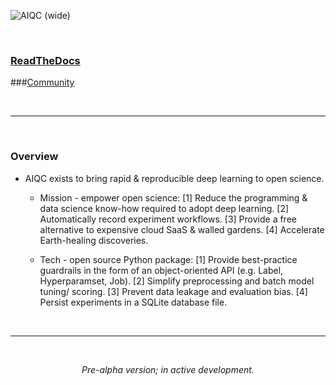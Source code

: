 ![AIQC (wide)](https://raw.githubusercontent.com/aiqc/aiqc/main/docs/images/aiqc_logo_banner_controlroom.png)

<br />

### [ReadTheDocs](https://aiqc.readthedocs.io/)

###[Community](https://aiqc.readthedocs.io/en/latest/community.html)

<br />

---

<br />

### Overview

* AIQC exists to bring rapid & reproducible deep learning to open science. 

  * Mission - empower open science: [1] Reduce the programming & data science know-how required to adopt deep learning. [2] Automatically record experiment workflows. [3] Provide a free alternative to expensive cloud SaaS & walled gardens. [4] Accelerate Earth-healing discoveries.

  * Tech - open source Python package: [1] Provide best-practice guardrails in the form of an object-oriented API (e.g. Label, Hyperparamset, Job). [2] Simplify preprocessing and batch model tuning/ scoring. [3] Prevent data leakage and evaluation bias. [4] Persist experiments in a SQLite database file.

<br />

---

<br />

<p align="center"><i>Pre-alpha version; in active development.</i></p>

<br />